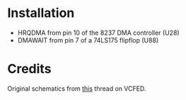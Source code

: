 # Installation

- HRQDMA from pin 10 of the 8237 DMA controller (U28)
- DMAWAIT from pin 7 of a 74LS175 flipflop (U88)

# Credits

Original schematics from [this](www.vcfed.org/forum/showthread.php?70923-IBM-5160-overclock-Sergey%92s-way) thread on VCFED.

